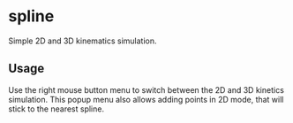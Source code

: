 # spline
Simple 2D and 3D kinematics simulation.

## Usage
Use the right mouse button menu to switch between the 2D and 3D kinetics simulation.
This popup menu also allows adding points in 2D mode, that will stick to the nearest spline.
